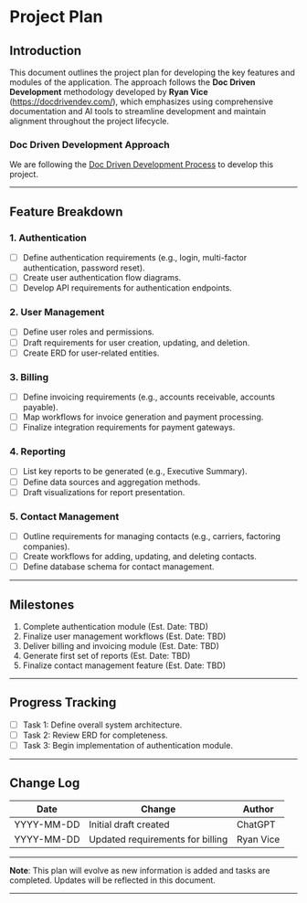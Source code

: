 # Project Plan

## Introduction
This document outlines the project plan for developing the key features and modules of the application. The approach follows the **Doc Driven Development** methodology developed by **Ryan Vice** (https://docdrivendev.com/), which emphasizes using comprehensive documentation and AI tools to streamline development and maintain alignment throughout the project lifecycle.

### **Doc Driven Development Approach**
We are following the [Doc Driven Development Process](docs/doc-driven-development.md) to develop this project.

---

## Feature Breakdown

### 1. Authentication
- [ ] Define authentication requirements (e.g., login, multi-factor authentication, password reset).
- [ ] Create user authentication flow diagrams.
- [ ] Develop API requirements for authentication endpoints.

### 2. User Management
- [ ] Define user roles and permissions.
- [ ] Draft requirements for user creation, updating, and deletion.
- [ ] Create ERD for user-related entities.

### 3. Billing
- [ ] Define invoicing requirements (e.g., accounts receivable, accounts payable).
- [ ] Map workflows for invoice generation and payment processing.
- [ ] Finalize integration requirements for payment gateways.

### 4. Reporting
- [ ] List key reports to be generated (e.g., Executive Summary).
- [ ] Define data sources and aggregation methods.
- [ ] Draft visualizations for report presentation.

### 5. Contact Management
- [ ] Outline requirements for managing contacts (e.g., carriers, factoring companies).
- [ ] Create workflows for adding, updating, and deleting contacts.
- [ ] Define database schema for contact management.

---

## Milestones
1. Complete authentication module (Est. Date: TBD)
2. Finalize user management workflows (Est. Date: TBD)
3. Deliver billing and invoicing module (Est. Date: TBD)
4. Generate first set of reports (Est. Date: TBD)
5. Finalize contact management feature (Est. Date: TBD)

---

## Progress Tracking
- [ ] Task 1: Define overall system architecture.
- [ ] Task 2: Review ERD for completeness.
- [ ] Task 3: Begin implementation of authentication module.

---

## Change Log
| Date       | Change                              | Author        |
|------------|-------------------------------------|---------------|
| YYYY-MM-DD | Initial draft created              | ChatGPT       |
| YYYY-MM-DD | Updated requirements for billing   | Ryan Vice     |

---

**Note**: This plan will evolve as new information is added and tasks are completed. Updates will be reflected in this document.

---
